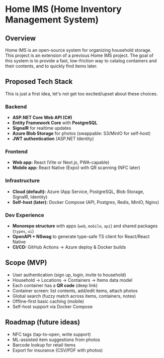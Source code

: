 # Home IMS (Home Inventory Management System)

## Overview
Home IMS is an open-source system for organizing household storage.  
This project is an extension of a previous Home IMS project.
The goal of this system is to provide a fast, low-friction way to catalog containers and their contents, and to quickly find items later.

## Proposed Tech Stack
This is just a first idea, let's not get too excited/upset about these choices.

### Backend
- **ASP.NET Core Web API (C#)**  
- **Entity Framework Core** with **PostgreSQL**  
- **SignalR** for realtime updates  
- **Azure Blob Storage** for photos (swappable: S3/MinIO for self-host)  
- **JWT authentication** (ASP.NET Identity)  

### Frontend
- **Web app:** React (Vite or Next.js, PWA-capable)  
- **Mobile app:** React Native (Expo) with QR scanning (NFC later)  

### Infrastructure
- **Cloud (default):** Azure (App Service, PostgreSQL, Blob Storage, SignalR, Identity)  
- **Self-host (later):** Docker Compose (API, Postgres, Redis, MinIO, Nginx)  

### Dev Experience
- **Monorepo structure** with apps (`web`, `mobile`, `api`) and shared packages (`types`, `ui`)  
- **OpenAPI + NSwag** to generate type-safe TS client for React/React Native  
- **CI/CD:** GitHub Actions → Azure deploy & Docker builds  

## Scope (MVP)

- User authentication (sign up, login, invite to household)  
- Household → Locations → Containers → Items data model  
- Each container has a **QR code** (deep link)  
- Container screen: list contents, add/edit items, attach photos  
- Global search (fuzzy match across items, containers, notes)  
- Offline-first basic caching (mobile)  
- Self-host support via Docker Compose  

## Roadmap (future ideas)

- NFC tags (tap-to-open, write support)  
- ML-assisted item suggestions from photos  
- Barcode lookup for retail items 
- Export for insurance (CSV/PDF with photos)  